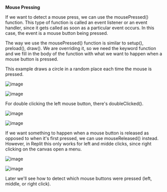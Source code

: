 **Mouse Pressing**

If we want to detect a mouse press, we can use the mousePressed() function. This type of function is called an event listener or an event handler, since it gets called as soon as a particular event occurs. In this case, the event is a mouse button being pressed.

The way we use the mousePressed() function is similar to setup(), preload(), draw(). We are overriding it, so we need the keyword function and we fill in the body of the function with what we want to happen when a mouse button is pressed.

This example draws a circle in a random place each time the mouse is pressed.

![image](https://github.com/Sshiril/Javascript/assets/113382540/590bab57-0b3e-4e0d-9883-02d048644cf9)


![image](https://github.com/Sshiril/Javascript/assets/113382540/1aabcb54-f4a5-4dde-8b41-c1d1787f5f6c)

For double clicking the left mouse button, there's doubleClicked().

![image](https://github.com/Sshiril/Javascript/assets/113382540/7ceb2d17-f2b8-49f7-b5d5-2ef32c82f02f)

![image](https://github.com/Sshiril/Javascript/assets/113382540/48a859c3-5dd7-47f8-a588-35a62c9447be)


If we want something to happen when a mouse button is released as opposed to when it's first pressed, we can use mouseReleased() instead. However, in Replit this only works for left and midde clicks, since right clicking on the canvas open a menu.


![image](https://github.com/Sshiril/Javascript/assets/113382540/05141e85-1d75-4e0d-b6b0-2fbb075ff04f)

![image](https://github.com/Sshiril/Javascript/assets/113382540/27cea25c-f58b-423a-a0ac-37fec76aa3aa)


Later we'll see how to detect which mouse buttons were pressed (left, middle, or right click).




